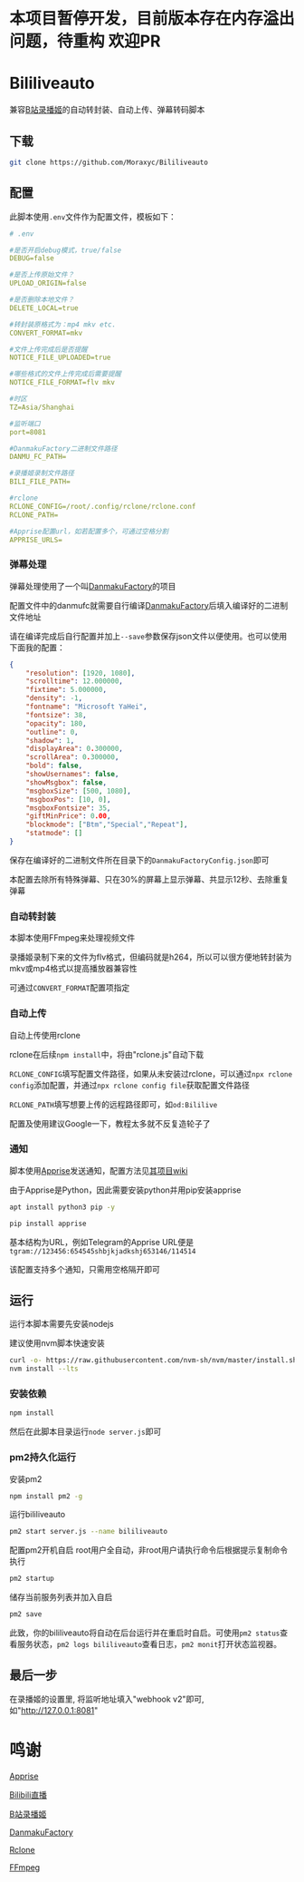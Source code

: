 # 本项目暂停开发，目前版本存在内存溢出问题，待重构 欢迎PR
# Bililiveauto

兼容[B站录播姬](https://github.com/BililiveRecorder/BililiveRecorder)的自动转封装、自动上传、弹幕转码脚本

## 下载

```bash
git clone https://github.com/Moraxyc/Bililiveauto
```

## 配置

此脚本使用`.env`文件作为配置文件，模板如下：
```yaml
# .env

#是否开启debug模式，true/false
DEBUG=false

#是否上传原始文件？
UPLOAD_ORIGIN=false

#是否删除本地文件？
DELETE_LOCAL=true

#转封装原格式为：mp4 mkv etc.
CONVERT_FORMAT=mkv

#文件上传完成后是否提醒
NOTICE_FILE_UPLOADED=true

#哪些格式的文件上传完成后需要提醒
NOTICE_FILE_FORMAT=flv mkv

#时区
TZ=Asia/Shanghai

#监听端口
port=8081

#DanmakuFactory二进制文件路径
DANMU_FC_PATH=

#录播姬录制文件路径
BILI_FILE_PATH=

#rclone
RCLONE_CONFIG=/root/.config/rclone/rclone.conf
RCLONE_PATH=

#Apprise配置url，如若配置多个，可通过空格分割
APPRISE_URLS=
```

### 弹幕处理

弹幕处理使用了一个叫[DanmakuFactory](https://github.com/hihkm/DanmakuFactory)的项目

配置文件中的danmufc就需要自行编译[DanmakuFactory](https://github.com/hihkm/DanmakuFactory)后填入编译好的二进制文件地址

请在编译完成后自行配置并加上`--save`参数保存json文件以便使用。也可以使用下面我的配置：
```json
{
    "resolution": [1920, 1080],
    "scrolltime": 12.000000,
    "fixtime": 5.000000,
    "density": -1,
    "fontname": "Microsoft YaHei",
    "fontsize": 38,
    "opacity": 180,
    "outline": 0,
    "shadow": 1,
    "displayArea": 0.300000,
    "scrollArea": 0.300000,
    "bold": false,
    "showUsernames": false,
    "showMsgbox": false,
    "msgboxSize": [500, 1080],
    "msgboxPos": [10, 0],
    "msgboxFontsize": 35,
    "giftMinPrice": 0.00,
    "blockmode": ["Btm","Special","Repeat"],
    "statmode": []
}
```
保存在编译好的二进制文件所在目录下的`DanmakuFactoryConfig.json`即可

本配置去除所有特殊弹幕、只在30%的屏幕上显示弹幕、共显示12秒、去除重复弹幕

### 自动转封装

本脚本使用FFmpeg来处理视频文件

录播姬录制下来的文件为flv格式，但编码就是h264，所以可以很方便地转封装为mkv或mp4格式以提高播放器兼容性

可通过`CONVERT_FORMAT`配置项指定

### 自动上传

自动上传使用rclone

rclone在后续`npm install`中，将由"rclone.js"自动下载

`RCLONE_CONFIG`填写配置文件路径，如果从未安装过rclone，可以通过`npx rclone config`添加配置，并通过`npx rclone config file`获取配置文件路径

`RCLONE_PATH`填写想要上传的远程路径即可，如`od:Bililive`

配置及使用建议Google一下，教程太多就不反复造轮子了

### 通知

脚本使用[Apprise](https://github.com/caronc/apprise)发送通知，配置方法见[其项目wiki](https://github.com/caronc/apprise/wiki)

由于Apprise是Python，因此需要安装python并用pip安装apprise

```sh
apt install python3 pip -y

pip install apprise
```

基本结构为URL，例如Telegram的Apprise URL便是`tgram://123456:654545shbjkjadkshj653146/114514`

该配置支持多个通知，只需用空格隔开即可

## 运行

运行本脚本需要先安装nodejs 

建议使用nvm脚本快速安装

```bash
curl -o- https://raw.githubusercontent.com/nvm-sh/nvm/master/install.sh | bash
nvm install --lts
```

### 安装依赖

```bash
npm install
```

然后在此脚本目录运行`node server.js`即可

### pm2持久化运行

安装pm2

```bash
npm install pm2 -g
```

运行bililiveauto

```bash
pm2 start server.js --name bililiveauto
```

配置pm2开机自启
root用户全自动，非root用户请执行命令后根据提示复制命令执行
```bash
pm2 startup
```

储存当前服务列表并加入自启
```bash
pm2 save
```

此致，你的bililiveauto将自动在后台运行并在重启时自启。可使用`pm2 status`查看服务状态，`pm2 logs bililiveauto`查看日志，`pm2 monit`打开状态监视器。

## 最后一步

在录播姬的设置里, 将监听地址填入"webhook v2"即可, 如"http://127.0.0.1:8081"

# 鸣谢

[Apprise](https://github.com/caronc/apprise)

[Bilibili直播](https://live.bilibili.com)

[B站录播姬](https://github.com/BililiveRecorder/BililiveRecorder)

[DanmakuFactory](https://github.com/hihkm/DanmakuFactory)

[Rclone](https://github.com/rclone/rclone)

[FFmpeg](https://git.ffmpeg.org/ffmpeg.git)
